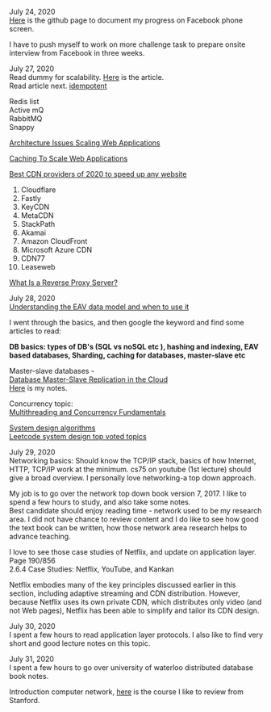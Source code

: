 July 24, 2020<br>
[Here](https://github.com/jianminchen/Leetcode_Julia/tree/master/Practice%20history/2020%20June%20to%20July%20Facebook%20phone%20screen) is the github page to document my progress on Facebook phone screen. <br>

I have to push myself to work on more challenge task to prepare onsite interview from Facebook in three weeks. 

July 27, 2020<br>
Read dummy for scalability. [Here](https://www.lecloud.net/post/9699762917/scalability-for-dummies-part-4-asynchronism) is the article.<br>
Read article next. [idempotent](http://joycse06.github.io/blog/2016/09/designing-good-background-jobs-idempotence/) <br>

Redis list<br>
Active mQ<br>
RabbitMQ<br>
Snappy <br>

[Architecture Issues Scaling Web Applications](http://venkateshcm.com/2014/05/Architecture-Issues-Scaling-Web-Applications/)<br>

[Caching To Scale Web Applications](http://venkateshcm.com/2014/05/Caching-To-Scale-Web-Applications/)<br>

[Best CDN providers of 2020 to speed up any website](https://www.techradar.com/news/the-best-cdns-of-2018)<br>
1. Cloudflare<br>
2. Fastly<br>
3. KeyCDN<br>
4. MetaCDN<br>
5. StackPath<br>
6. Akamai<br>
7. Amazon CloudFront<br>
8. Microsoft Azure CDN<br>
9. CDN77<br>
10. Leaseweb<br>

[What Is a Reverse Proxy Server?](https://www.nginx.com/resources/glossary/reverse-proxy-server/)<br>

July 28, 2020<br>
[Understanding the EAV data model and when to use it](https://inviqa.com/blog/understanding-eav-data-model-and-when-use-it)<br>

I went through the basics, and then google the keyword and find some articles to read:<br>

**DB basics: types of DB's (SQL vs noSQL etc ), hashing and indexing, EAV based databases, Sharding, caching for databases, master-slave etc**<br>

Master-slave databases - <br>
[Database Master-Slave Replication in the Cloud](https://mariadb.com/resources/blog/database-master-slave-replication-in-the-cloud/)<br> [Here](https://github.com/jianminchen/Leetcode_Julia/blob/master/Practice%20history/2020%20July%20to%20August%20Facebook%20onsite/DatabaseMaster-SlaveReplication.md) is my notes.

Concurrency topic:<br>
[Multithreading and Concurrency Fundamentals](https://www.educative.io/blog/multithreading-and-concurrency-fundamentals)<br>

[System design algorithms](https://github.com/resumejob/system-design-algorithms)<br>
[Leetcode system design top voted topics](https://leetcode.com/discuss/interview-question/system-design?currentPage=1&orderBy=most_votes&query=)<br>

July 29, 2020<br>
Networking basics: Should know the TCP/IP stack, basics of how Internet, HTTP, TCP/IP work at the minimum. cs75 on youtube (1st lecture) should give a broad overview. I personally love networking-a top down approach.<br>

My job is to go over the network top down book version 7, 2017. I like to spend a few hours to study, and also take some notes. <br>
Best candidate should enjoy reading time - network used to be my research area. I did not have chance to review content and I do like to see how good the text book can be written, how those network area research helps to advance teaching. <br>

I love to see those case studies of Netflix, and update on application layer. <br>
Page 190/856<br>
2.6.4 Case Studies: Netflix, YouTube, and Kankan<br>

Netflix embodies many of the key principles discussed earlier in this section, including adaptive
streaming and CDN distribution. However, because Netflix uses its own private CDN, which distributes
only video (and not Web pages), Netflix has been able to simplify and tailor its CDN design.<br>

July 30, 2020<br>
I spent a few hours to read application layer protocols. I also like to find very short and good lecture notes on this topic.<br>

July 31, 2020<br>
I spent a few hours to go over university of waterloo distributed database book notes. <br>

Introduction computer network, [here](http://www.scs.stanford.edu/09au-cs144/notes/) is the course I like to review from Stanford. <br>
